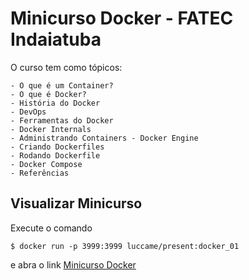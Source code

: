 # Minicurso Docker - FATEC Indaiatuba

O curso tem como tópicos: 

    - O que é um Container?
    - O que é Docker?
    - História do Docker 
    - DevOps
    - Ferramentas do Docker
    - Docker Internals
    - Administrando Containers - Docker Engine
    - Criando Dockerfiles
    - Rodando Dockerfile
    - Docker Compose
    - Referências

## Visualizar Minicurso

Execute o comando

```
$ docker run -p 3999:3999 luccame/present:docker_01
```

e abra o link [Minicurso Docker](http://localhost:3999)

